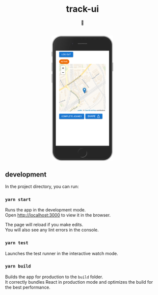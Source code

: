 <div align="center">
<h1 align="center">track-ui</h1>
 <strong>
   🚶
 </strong>
</div>

<br />

<div align="center">
 <br />
 <img src="./screenshot.png" width="200">
</div>

## development

In the project directory, you can run:

### `yarn start`

Runs the app in the development mode.\
Open [http://localhost:3000](http://localhost:3000) to view it in the browser.

The page will reload if you make edits.\
You will also see any lint errors in the console.

### `yarn test`

Launches the test runner in the interactive watch mode.

### `yarn build`

Builds the app for production to the `build` folder.\
It correctly bundles React in production mode and optimizes the build for the best performance.
